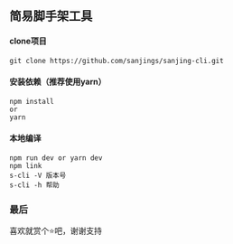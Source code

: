 ## 简易脚手架工具
#### clone项目
```
git clone https://github.com/sanjings/sanjing-cli.git
```
#### 安装依赖（推荐使用yarn）
```
npm install
or
yarn
```

#### 本地编译
```
npm run dev or yarn dev
npm link
s-cli -V 版本号
s-cli -h 帮助
```

### 最后
喜欢就赏个⭐吧，谢谢支持
